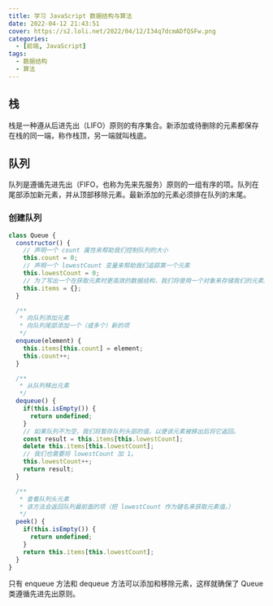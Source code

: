 ```yaml
---
title: 学习 JavaScript 数据结构与算法
date: 2022-04-12 21:43:51
cover: https://s2.loli.net/2022/04/12/I34q7dcmADfQSFw.png
categories:
  - [前端, JavaScript]
tags:
  - 数据结构
  - 算法
---
```


## 栈

栈是一种遵从后进先出（LIFO）原则的有序集合。新添加或待删除的元素都保存在栈的同一端，称作栈顶，另一端就叫栈底。

## 队列

队列是遵循先进先出（FIFO，也称为先来先服务）原则的一组有序的项。队列在尾部添加新元素，并从顶部移除元素。最新添加的元素必须排在队列的末尾。

### 创建队列

```js
class Queue {
  constructor() {
    // 声明一个 count 属性来帮助我们控制队列的大小
    this.count = 0;
    // 声明一个 lowestCount 变量来帮助我们追踪第一个元素
    this.lowestCount = 0;
    // 为了写出一个在获取元素时更高效的数据结构，我们将使用一个对象来存储我们的元素。
    this.items = {};
  }

  /**
   * 向队列添加元素
   * 向队列尾部添加一个（或多个）新的项
   */
  enqueue(element) {
    this.items[this.count] = element;
    this.count++;
  }

  /**
   * 从队列移出元素
   */
  dequeue() {
    if(this.isEmpty()) {
      return undefined;
    }
    // 如果队列不为空，我们将暂存队列头部的值，以便该元素被移出后将它返回。
    const result = this.items[this.lowestCount];
    delete this.items[this.lowestCount];
    // 我们也需要将 lowestCount 加 1。
    this.lowestCount++;
    return result;
  }

  /**
   * 查看队列头元素
   * 该方法会返回队列最前面的项（把 lowestCount 作为键名来获取元素值。）
   */
  peek() {
    if(this.isEmpty()) {
      return undefined;
    }
    return this.items[this.lowestCount];
  }
}
```

只有 enqueue 方法和 dequeue 方法可以添加和移除元素，这样就确保了 Queue 类遵循先进先出原则。
